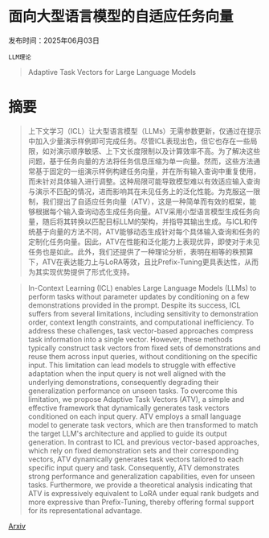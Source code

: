 # 面向大型语言模型的自适应任务向量

发布时间：2025年06月03日

`LLM理论`

> Adaptive Task Vectors for Large Language Models

# 摘要

> 上下文学习（ICL）让大型语言模型（LLMs）无需参数更新，仅通过在提示中加入少量演示样例即可完成任务。尽管ICL表现出色，但它也存在一些局限，如对演示顺序敏感、上下文长度限制以及计算效率不高。为了解决这些问题，基于任务向量的方法将任务信息压缩为单一向量。然而，这些方法通常基于固定的一组演示样例构建任务向量，并在所有输入查询中重复使用，而未针对具体输入进行调整。这种局限可能导致模型难以有效适应输入查询与演示不匹配的情况，进而影响其在未见任务上的泛化性能。为克服这一限制，我们提出了自适应任务向量（ATV），这是一种简单而有效的框架，能够根据每个输入查询动态生成任务向量。ATV采用小型语言模型生成任务向量，随后将其转换以匹配目标LLM的架构，并指导其输出生成。与ICL和传统基于向量的方法不同，ATV能够动态生成针对每个具体输入查询和任务的定制化任务向量。因此，ATV在性能和泛化能力上表现优异，即使对于未见任务也是如此。此外，我们还提供了一种理论分析，表明在相等的秩预算下，ATV在表达能力上与LoRA等效，且比Prefix-Tuning更具表达性，从而为其实现优势提供了形式化支持。

> In-Context Learning (ICL) enables Large Language Models (LLMs) to perform tasks without parameter updates by conditioning on a few demonstrations provided in the prompt. Despite its success, ICL suffers from several limitations, including sensitivity to demonstration order, context length constraints, and computational inefficiency. To address these challenges, task vector-based approaches compress task information into a single vector. However, these methods typically construct task vectors from fixed sets of demonstrations and reuse them across input queries, without conditioning on the specific input. This limitation can lead models to struggle with effective adaptation when the input query is not well aligned with the underlying demonstrations, consequently degrading their generalization performance on unseen tasks. To overcome this limitation, we propose Adaptive Task Vectors (ATV), a simple and effective framework that dynamically generates task vectors conditioned on each input query. ATV employs a small language model to generate task vectors, which are then transformed to match the target LLM's architecture and applied to guide its output generation. In contrast to ICL and previous vector-based approaches, which rely on fixed demonstration sets and their corresponding vectors, ATV dynamically generates task vectors tailored to each specific input query and task. Consequently, ATV demonstrates strong performance and generalization capabilities, even for unseen tasks. Furthermore, we provide a theoretical analysis indicating that ATV is expressively equivalent to LoRA under equal rank budgets and more expressive than Prefix-Tuning, thereby offering formal support for its representational advantage.

[Arxiv](https://arxiv.org/abs/2506.03426)